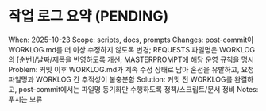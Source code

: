 # 작업 로그 요약 (PENDING)

When: 2025-10-23
Scope: scripts, docs, prompts
Changes: post-commit이 WORKLOG.md를 더 이상 수정하지 않도록 변경; REQUESTS 파일명은 WORKLOG의 [순번]/날짜/제목을 반영하도록 개선; MASTERPROMPT에 해당 운영 규칙을 명시
Problem: 커밋 이후 WORKLOG.md가 계속 수정 상태로 남아 혼선을 유발하고, 요청 파일명과 WORKLOG 간 추적성이 불충분함
Solution: 커밋 전 WORKLOG를 완결하고, post-commit에서는 파일명 동기화만 수행하도록 정책/스크립트/문서 정비
Notes: 푸시는 보류
